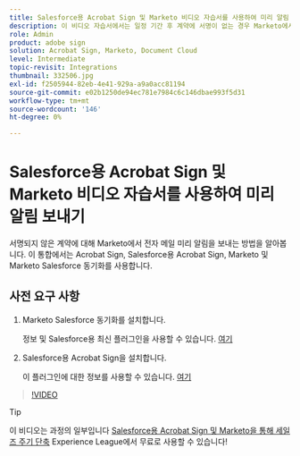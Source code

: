 ```yaml
---
title: Salesforce용 Acrobat Sign 및 Marketo 비디오 자습서를 사용하여 미리 알림 보내기
description: 이 비디오 자습서에서는 일정 기간 후 계약에 서명이 없는 경우 Marketo에서 전자 메일 미리 알림을 보내는 방법을 설명합니다
role: Admin
product: adobe sign
solution: Acrobat Sign, Marketo, Document Cloud
level: Intermediate
topic-revisit: Integrations
thumbnail: 332506.jpg
exl-id: f2505944-82eb-4e41-929a-a9a0acc81194
source-git-commit: e02b1250de94ec781e7984c6c146dbae993f5d31
workflow-type: tm+mt
source-wordcount: '146'
ht-degree: 0%

---
```


# Salesforce용 Acrobat Sign 및 Marketo 비디오 자습서를 사용하여 미리 알림 보내기

서명되지 않은 계약에 대해 Marketo에서 전자 메일 미리 알림을 보내는 방법을 알아봅니다. 이 통합에서는 Acrobat Sign, Salesforce용 Acrobat Sign, Marketo 및 Marketo Salesforce 동기화를 사용합니다.

## 사전 요구 사항

1. Marketo Salesforce 동기화를 설치합니다.

   정보 및 Salesforce용 최신 플러그인을 사용할 수 있습니다. [여기](https://experienceleague.adobe.com/docs/marketo/using/product-docs/crm-sync/salesforce-sync/understanding-the-salesforce-sync.html)

1. Salesforce용 Acrobat Sign을 설치합니다.

   이 플러그인에 대한 정보를 사용할 수 있습니다. [여기](https://helpx.adobe.com/ca/sign/using/salesforce-integration-installation-guide.html)

>[!VIDEO](https://video.tv.adobe.com/v/332506?hidetitle=true)

>[!TIP]
>
>이 비디오는 과정의 일부입니다 [Salesforce용 Acrobat Sign 및 Marketo을 통해 세일즈 주기 단축](https://experienceleague.adobe.com/?recommended=Sign-U-1-2021.1) Experience League에서 무료로 사용할 수 있습니다!


